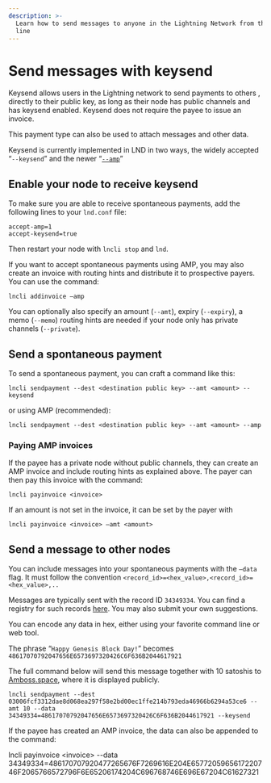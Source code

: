 ```yaml
---
description: >-
  Learn how to send messages to anyone in the Lightning Network from the command
  line
---
```


# Send messages with keysend

Keysend allows users in the Lightning network to send payments to others , directly to their public key, as long as their node has public channels and has keysend enabled. Keysend does not require the payee to issue an invoice.

This payment type can also be used to attach messages and other data.

Keysend is currently implemented in LND in two ways, the widely accepted “`--keysend`” and the newer “[`--amp`](amp.md)”

## Enable your node to receive keysend

To make sure you are able to receive spontaneous payments, add the following lines to your `lnd.conf` file:

```text
accept-amp=1
accept-keysend=true
```

Then restart your node with `lncli stop` and `lnd`.

If you want to accept spontaneous payments using AMP, you may also create an invoice with routing hints and distribute it to prospective payers. You can use the command:

`lncli addinvoice –amp`

You can optionally also specify an amount (`--amt`), expiry (`--expiry`), a memo (`--memo`) routing hints are needed if your node only has private channels (`--private`).

## Send a spontaneous payment

To send a spontaneous payment, you can craft a command like this:

`lncli sendpayment --dest <destination public key> --amt <amount> --keysend`

or using AMP (recommended):

`lncli sendpayment --dest <destination public key> --amt <amount> --amp`

### Paying AMP invoices

If the payee has a private node without public channels, they can create an AMP invoice and include routing hints as explained above. The payer can then pay this invoice with the command:

`lncli payinvoice <invoice>`

If an amount is not set in the invoice, it can be set by the payer with&#x20;

`lncli payinvoice <invoice> –amt <amount>`

## Send a message to other nodes

You can include messages into your spontaneous payments with the `–data` flag. It must follow the convention `<record_id>=<hex_value>,<record_id>=<hex_value>,..`

Messages are typically sent with the record ID `34349334`. You can find a registry for such records [here](https://github.com/satoshisstream/satoshis.stream/blob/main/TLV\_registry.md). You may also submit your own suggestions.

You can encode any data in hex, either using your favorite command line or web tool.

The phrase “`Happy Genesis Block Day!`” becomes `48617070792047656E6573697320426C6F636B2044617921`

The full command below will send this message together with 10 satoshis to [Amboss.space](https://amboss.space), where it is displayed publicly.

`lncli sendpayment --dest 03006fcf3312dae8d068ea297f58e2bd00ec1ffe214b793eda46966b6294a53ce6 --amt 10 --data 34349334=48617070792047656E6573697320426C6F636B2044617921 --keysend`

If the payee has created an AMP invoice, the data can also be appended to the command:

lncli payinvoice \<invoice> --data 34349334=486170707920477265676F7269616E204E6577205965617220746F2065766572796F6E65206174204C696768746E696E67204C61627321
